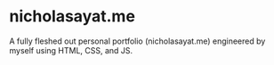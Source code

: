 # nicholasayat.me

A fully fleshed out personal portfolio (nicholasayat.me) engineered by myself using HTML, CSS, and JS.
